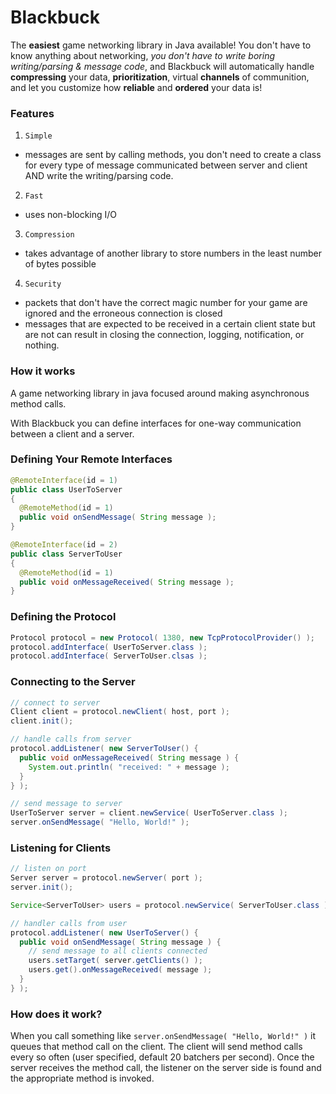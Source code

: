Blackbuck
=========

The **easiest** game networking library in Java available! You don't have to know anything about networking, _you don't have to write boring writing/parsing & message code_, and Blackbuck will automatically handle **compressing** your data, **prioritization**, virtual **channels** of communition, and let you customize how **reliable** and **ordered** your data is!

### Features
1. `Simple`
 * messages are sent by calling methods, you don't need to create a class for every type of message communicated between server and client AND write the writing/parsing code.
2. `Fast`
 * uses non-blocking I/O
3. `Compression`
 * takes advantage of another library to store numbers in the least number of bytes possible
4. `Security`
 * packets that don't have the correct magic number for your game are ignored and the erroneous connection is closed
 * messages that are expected to be received in a certain client state but are not can result in closing the connection, logging, notification, or nothing.

### How it works

A game networking library in java focused around making asynchronous method calls.

With Blackbuck you can define interfaces for one-way communication between a client and a server. 

### Defining Your Remote Interfaces 

```java
@RemoteInterface(id = 1)
public class UserToServer 
{
  @RemoteMethod(id = 1)
  public void onSendMessage( String message );
}

@RemoteInterface(id = 2)
public class ServerToUser
{
  @RemoteMethod(id = 1)
  public void onMessageReceived( String message );
}

```

### Defining the Protocol

```java
Protocol protocol = new Protocol( 1380, new TcpProtocolProvider() );
protocol.addInterface( UserToServer.class );
protocol.addInterface( ServerToUser.clsas );
```

### Connecting to the Server
```java
// connect to server
Client client = protocol.newClient( host, port );
client.init();

// handle calls from server
protocol.addListener( new ServerToUser() {
  public void onMessageReceived( String message ) {
    System.out.println( "received: " + message );
  }
} );

// send message to server
UserToServer server = client.newService( UserToServer.class );
server.onSendMessage( "Hello, World!" );
```

### Listening for Clients
```java
// listen on port
Server server = protocol.newServer( port );
server.init();

Service<ServerToUser> users = protocol.newService( ServerToUser.class );

// handler calls from user
protocol.addListener( new UserToServer() {
  public void onSendMessage( String message ) {
    // send message to all clients connected
    users.setTarget( server.getClients() );
    users.get().onMessageReceived( message );
  }
} );
```

### How does it work?

When you call something like `server.onSendMessage( "Hello, World!" )` it queues that method call on the client. The client will send method calls every so often (user specified, default 20 batchers per second). Once the server receives the method call, the listener on the server side is found and the appropriate method is invoked.

